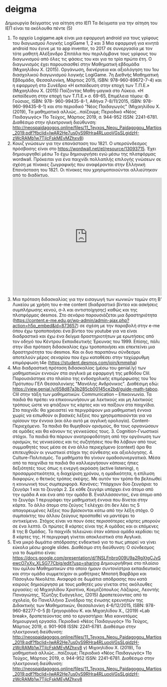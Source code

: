 # deigma
Δημιουργία δείγματος για αίτηση στο ΙΕΠ
Τα δείγματα για την αίτηση του ΙΕΠ είναι τα ακόλουθα πέντε (5)
  1. Το αρχείο Logigame.apk είναι μια εφαρμογή android για τους γρίφους του διαγωισμού Λογικής LogiGame 1, 2 και 3
     Μια εφαρμογή για κινητά android που έγινε με το app inventor, το 2017 σε συνεργασία με τον τότε μαθητή Αλέξανδρο Σπιτάλα που περιλάμβανε τους γρίφους του διαγωνισμού από
     όλες τις φάσεις του και για τα τρία πρώτα έτη. Ο διαγωνισμός έχει παρουσιασθεί στην Μαθηματική εβδομάδα (Μιχαηλίδου Χ. (2015). Οργάνωση, διενέργεια και αξιολόγηση του 
     1ου  διασχολικού διαγωνισμού λογικής LogiGame. 7η Διεθνής Μαθηματική Εβδομάδα, Θεσσαλονίκη, Μάρτιος 2015, ISBN: 978-960-89672-7-4) και η εφαρμογή στο Συνέδριο «Η 
     εκπαίδευση στην εποχή των Τ.Π.Ε.» (Μιχαηλίδου Χ. (2015)  Παίζοντας Μαθη-μαγικά στο Λύκειο.  «Η εκπαίδευση στην εποχή των Τ.Π.Ε.» σ. 69-65, Επιμέλεια τόμου: Φ. Γούσιας, 
     ISBN: 978- 960-99435-8-1, Αθήνα 7-8/11/2015, ISBN: 978-960-99435-8-1) και στο περιοδικό "Νέος Παιδαγωγός" (Μιχαηλίδου Χ. (2019), Τα μαθηματικά αλλιώς...παίζουμε; 
     Περιοδικό «Νέος Παιδαγωγός» 11ο Τεύχος, Μάρτιος 2019, σ. 944-952 ISSN: 2241-6781. Διαθέσιμο στην ηλεκτρονική διεύθυνση: 
     http://neospaidagogos.online/files/11_Teyxos_Neou_Paidagogou_Martios_2019.pdf?fbclid=IwAR2He7us0yS9RHra4RLuooVGsSLgidzH-zWcRAMb1w7TjIcFskMEyMZhxy8)
  2. Κουιζ γνώσεων για την επανάσταση του 1821. Ο υπερσύνδεσμος πρόσβασης είναι στο https://wordwall.net/el/resource/13093715. Έχει δημιουργηθεί μέσω Το έχω δημιουργήσει εγώ
     μέσω της πλατφόρμας wordwall. Πρόκειται για ένα παιχνίδι πολλαπλής επιλογής γνώσεων σε σχέση με πίνακες ζωγραφικής που αναφέρονται στην Ελληνική Επανάσταση του 1821. Οι
     πίνακες που χρησιμοποιούνται αλλιεύτηκαν από το διαδίκτυο.
     <iframe style="max-width:100%" src="https://wordwall.net/el/embed/3cb40c2e0b0d49419a633c7bc5b2f4d6?themeId=21&templateId=69&fontStackId=0" width="500" height="380"
     frameborder="0" allowfullscreen></iframe>
  3. Μια πρόταση διδασκαλίας για την εισαγωγή των κωνικών τομών στη Β’ Λυκείου με χρήση του e-me content (διαδραστικό βίντεο και ασκήσεις συμπλήρωσης κενού, σ-λ και 
     αντιστοίχησης) καθώς και της πλατφόρμας desmos. Στο σενάριο παρουσιάζεται μια δραστηριότητα 
     (https://content.e-me.edu.gr/wp-admin/admin-ajax.php?action=h5p_embed&id=873657) σε σχέση με την παραβολή στην e-me όπου έχω τροποποιήσει ένα βίντεο του 
     youtube για να είναι διαδραστικό και έχω ένα δείγμα δραστηριοτήτων με ερωτήσεις από τον οδηγό του Κέντρου Εκπαιδευτικής Έρευνας του 1999. Επίσης, πάλι στην ίδια πρόταση 
     διδασκαλίας έχω τροποποιήσει και επεκτείνει μια δραστηριότητα του desmos. Και οι δυο παραπάνω σύνδεσμοι αποτελούν μέρος σεναρίου που έχω καταθέσει στην ταχύρρυθμη 
     επιμόρφωση t4e (https://student.desmos.com/join/kmmpha)
  4. Mια διαδραστική πρόταση διδασκαλίας (μέσω του genial.ly) των μαθηματικών εννοιών στα αγγλικά με εφαρμογή της μεθόδου Clil. Παρουσιάστηκε στο πλαίσιο της ενδοσχολικής 
     επιμόρφωσης του 1ου Πρότυπου ΓΕΛ Θεσσαλονίκης "Μανόλης Ανδρόνικος". Διαθέσιμη εδώ: https://view.genial.ly/658d87a3b285cb00145ce2bd/guide-math-taboo. Clil στην τάξη των 
     μαθηματικών. Communication – Επικοινωνία. Τα παιδιά θα πρέπει να επικοινωνήσουν με λεκτικούς και μη λεκτικούς τρόπους ώστε να φτιάξουν τις κάρτες και να παίξουν στα 
     παιχνίδια. Στο παιχνίδι: θα χρειαστεί να περιγράψουν μια μαθηματική έννοια χωρίς να ειπωθούν οι βασικές λέξεις που χρησιμοποιούνται για να ορίσουν την έννοια (και όλο
     αυτό με αγγλική ορολογία). Content- Περιεχόμενο. Τα παιδιά θα θυμηθούν ορισμούς, θα τους οργανώσουν σε ομάδες και θα κάνουν τις γενικεύσεις τους. 3. Cognition-Γνωστικοί
     στόχοι. Τα παιδιά θα πάρουν ανατροφοδότηση από την οργάνωση των ορισμών, τις γενικεύσεις και τις συζητήσεις που θα λάβουν από τους συμμαθητές τους μέσα σε ένα άλλο
     περιεχόμενο (context) άρα θα επιτευχθούν οι γνωστικοί στόχοι της σύνθεσης και αξιολόγησης. 4. Culture-Πολιτισμός. Τα μαθήματα θα γίνουν ομαδοσυνεργατικά. Μέσα από τα
     παιχνίδια τα παιδιά θα καλλιεργήσουν κάποιες ήπιες δεξιότητές τους όπως η ενεργή ακρόαση (active listening), η προσαρμοστικότητα, η διαχείριση χρόνου, η ομαδικότητα, η
     επίλυση διαφορών, ο θετικός τρόπος σκέψης. Με αυτόν τον τρόπο θα βελτιωθεί η κοινωνική τους συμπεριφορά.
     Κανόνες: Υπάρχουν δύο ζευγάρια: το ζευγάρι 1 και το ζευγάρι 2. Σε κάθε ζευγάρι υπάρχει ένα άτομο από την ομάδα Α και ένα από την ομάδα Β. Εναλλάσσοντας, ένα άτομο από
     το ζευγάρι 1 περιγράφει την μαθηματική έννοια που δίνεται στην κάρτα. Το άλλο άτομο στο ζεύγος 1 ελέγχει ότι δεν λέει τις 5 απαγορευμένες λέξεις που βρίσκονται κάτω από
     την λέξη στόχο. Ο συμπαίκτης του άλλου ζεύγους προσπαθεί να μαντέψει το αντικείμενο. Στόχος είναι να πουν όσες περισσότερες κάρτες μπορούν σε ένα λεπτό. Οι πρώτες 8 
     κάρτες είναι της Α ομάδας και οι επόμενες 8 της Β Ομάδας. Το παιχνίδι τελειώνει όταν κάποια ομάδα κερδίσει τις 8 κάρτες της. Η περιγραφή γίνεται αποκλειστικά στα
     Αγγλικά.
  5. Ένα μικρό δωμάτιο απόδρασης ενδεικτικό για το πως μπορεί να γίνει εύκολα μέσω google slides. Διαθέσιμο στη διεύθυνση: Ο σύνδεσμος για το δωμάτιο είναι: 
     https://docs.google.com/presentation/d/1NSLFnbro009U9a2RgXtgCJvSewcO7xXv_XLSG77Cbig/edit?usp=sharing
     Δημιουργήθηκε στο πλαίσιο του ομίλου Μαθηματικών στο οποίο ήμουν συντονίστρια εκπαιδευτικός και στην ομάδα συμμετείχαν οι μαθήτριες Μπατσή Βαρβάρα και Πάσογλου 
     Νικολέτα. Αναφορά σε δωμάτια απόδρασης που κατά καιρούς δημιούργησα με τους μαθητές μου γίνεται στις ακόλουθες εργασίες:
     α) Μιχαηλίδου Χριστίνα, Κοεμτζόπουλος Λάζαρος, Λεοντής Παναγιώτης, Τζώτζης Ευάγγελος, (2015) Δραπετεύοντας από το σχολείο, 6ο Πανελλήνιο Συνέδριο της ένωσης ερευνητών
     της Διδακτικής των Μαθηματικών, Θεσσαλονίκη 4-6/12/2015, ISBN: 978-960-82277-0-5
     β) Γρηγοριάδου Κ. και Μιχαηλίδου Χ., (2019) «Lab break», δραπετεύοντας από το εργαστήριο: Μια καινοτόμος δημιουργική εργασία. Περιοδικό «Νέος Παιδαγωγός» 11ο Τεύχος,
     Μάρτιος 2019, σ. 901-908 ISSN: 2241-6781. Διαθέσιμο στην ηλεκτρονική διεύθυνση:
     http://neospaidagogos.online/files/11_Teyxos_Neou_Paidagogou_Martios_2019.pdf?fbclid=IwAR2He7us0yS9RHra4RLuooVGsSLgidzH-zWcRAMb1w7TjIcFskMEyMZhxy8
     γ) Μιχαηλίδου Χ. (2019), Τα μαθηματικά αλλιώς...παίζουμε; Περιοδικό «Νέος Παιδαγωγός» 11ο Τεύχος, Μάρτιος 2019, σ. 944-952 ISSN: 2241-6781. Διαθέσιμο στην ηλεκτρονική
     διεύθυνση:
     http://neospaidagogos.online/files/11_Teyxos_Neou_Paidagogou_Martios_2019.pdf?fbclid=IwAR2He7us0yS9RHra4RLuooVGsSLgidzH-zWcRAMb1w7TjIcFskMEyMZhxy8

     

     
